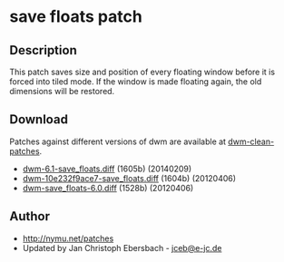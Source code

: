 # save floats patch #

## Description ##
This patch saves size and position of every floating window before it is forced
into tiled mode. If the window is made floating again, the old dimensions will
be restored.

## Download ##
Patches against different versions of dwm are available at
[dwm-clean-patches](https://github.com/jceb/dwm-clean-patches).

 * [dwm-6.1-save_floats.diff](dwm-6.1-save_floats.diff) (1605b) (20140209)
 * [dwm-10e232f9ace7-save_floats.diff](dwm-10e232f9ace7-save_floats.diff) (1604b) (20120406)
 * [dwm-save_floats-6.0.diff](dwm-save_floats-6.0.diff) (1528b) (20120406)

## Author ##
 * http://nymu.net/patches
 * Updated by Jan Christoph Ebersbach - <jceb@e-jc.de>
